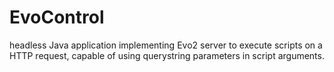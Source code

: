 # EvoControl
headless Java application implementing Evo2 server to execute scripts on a HTTP request, capable of using querystring parameters in script arguments.
